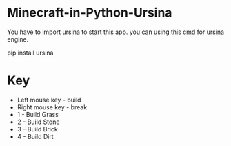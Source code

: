 # Minecraft-in-Python-Ursina

You have to import ursina to start this app. you can using this cmd for ursina engine.

pip install ursina

# Key 

- Left mouse key - build
- Right mouse key - break
- 1 - Build Grass
- 2 - Build Stone
- 3 - Build Brick
- 4 - Build Dirt
